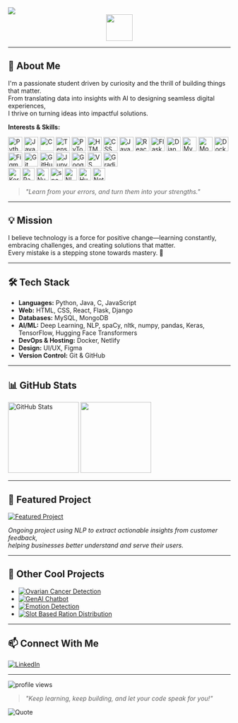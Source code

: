 <!-- Profile README for Shreeraksha3 -->

<img src="https://readme-typing-svg.demolab.com?font=Fira+Code&duration=2500&pause=500&color=4A90E2&width=435&lines=Hi+there%2C+I'm+Shreeraksha+%F0%9F%91%8B;AI+%26+Full+Stack+Enthusiast;Welcome+to+my+profile" />

<img src="https://media.giphy.com/media/hvRJCLFzcasrR4ia7z/giphy.gif" width="60" style="display: block; margin: 0 auto;" />

---

## 🚀 About Me

I'm a passionate student driven by curiosity and the thrill of building things that matter.  
From translating data into insights with AI to designing seamless digital experiences,  
I thrive on turning ideas into impactful solutions.

**Interests & Skills:**  
<p>
  <!-- skillicons.dev icons -->
  <img src="https://skillicons.dev/icons?i=python" height="32" title="Python"/>
  <img src="https://skillicons.dev/icons?i=java" height="32" title="Java"/>
  <img src="https://skillicons.dev/icons?i=c" height="32" title="C"/>
  <img src="https://skillicons.dev/icons?i=tensorflow" height="32" title="TensorFlow"/>
  <img src="https://skillicons.dev/icons?i=pytorch" height="32" title="PyTorch"/>
  <img src="https://skillicons.dev/icons?i=html" height="32" title="HTML"/>
  <img src="https://skillicons.dev/icons?i=css" height="32" title="CSS"/>
  <img src="https://skillicons.dev/icons?i=js" height="32" title="JavaScript"/>
  <img src="https://skillicons.dev/icons?i=react" height="32" title="React"/>
  <img src="https://skillicons.dev/icons?i=flask" height="32" title="Flask"/>
  <img src="https://skillicons.dev/icons?i=django" height="32" title="Django"/>
  <img src="https://skillicons.dev/icons?i=mysql" height="32" title="MySQL"/>
  <img src="https://skillicons.dev/icons?i=mongodb" height="32" title="MongoDB"/>
  <img src="https://skillicons.dev/icons?i=docker" height="32" title="Docker"/>
  <img src="https://skillicons.dev/icons?i=figma" height="32" title="Figma"/>
  <img src="https://skillicons.dev/icons?i=git" height="32" title="Git"/>
  <img src="https://skillicons.dev/icons?i=github" height="32" title="GitHub"/>
  <!-- Jupyter Notebook -->
  <img src="https://cdn.jsdelivr.net/gh/devicons/devicon/icons/jupyter/jupyter-original.svg" height="32" title="Jupyter Notebook"/>
  
  <!-- Google Colab -->
  <img src="https://raw.githubusercontent.com/Shreeraksha3/assets/main/google_colab.png" height="32" title="Google Colab"/>
  
  <!-- VS Code -->
  <img src="https://skillicons.dev/icons?i=vscode" height="32" title="VS Code"/>
  
  <!-- Gradio -->
  <img src="https://raw.githubusercontent.com/Shreeraksha3/assets/main/gradio.svg" height="32" title="Gradio"/>
<br>
  <!-- Shields.io badges for libraries not on skillicons.dev -->
  <img src="https://img.shields.io/badge/Keras-D00000?logo=keras&logoColor=white&style=flat-square" height="28" title="Keras"/>
  <img src="https://img.shields.io/badge/Pandas-150458?logo=pandas&logoColor=white&style=flat-square" height="28" title="Pandas"/>
  <img src="https://img.shields.io/badge/Numpy-013243?logo=numpy&logoColor=white&style=flat-square" height="28" title="NumPy"/>
  <img src="https://img.shields.io/badge/spaCy-08C?logo=spacy&logoColor=white&style=flat-square" height="28" title="spaCy"/>
  <img src="https://img.shields.io/badge/NLTK-009688?logo=nltk&logoColor=white&style=flat-square" height="28" title="NLTK"/>
  <img src="https://img.shields.io/badge/HuggingFace-FFD21F?logo=huggingface&logoColor=black&style=flat-square" height="28" title="Hugging Face Transformers"/>
  <img src="https://img.shields.io/badge/Netlify-00C7B7?logo=netlify&logoColor=white&style=flat-square" height="28" title="Netlify"/>
</p>

> _"Learn from your errors, and turn them into your strengths."_

---

## 💡 Mission

I believe technology is a force for positive change—learning constantly, embracing challenges, and creating solutions that matter.  
Every mistake is a stepping stone towards mastery. 🚀

---

## 🛠️ Tech Stack

- **Languages:** Python, Java, C, JavaScript
- **Web:** HTML, CSS, React, Flask, Django
- **Databases:** MySQL, MongoDB
- **AI/ML:** Deep Learning, NLP, spaCy, nltk, numpy, pandas, Keras, TensorFlow, Hugging Face Transformers
- **DevOps & Hosting:** Docker, Netlify
- **Design:** UI/UX, Figma
- **Version Control:** Git & GitHub

---

## 📊 GitHub Stats

<p>
  <img src="https://github-readme-stats.vercel.app/api?username=Shreeraksha3&show_icons=true&theme=tokyonight" alt="GitHub Stats" height="160"/>
  <img src="https://github-readme-stats.vercel.app/api/top-langs/?username=Shreeraksha3&layout=compact&theme=tokyonight" height="160"/>
</p>

---

## 🌟 Featured Project

<a href="https://github.com/Shreeraksha3/Extracting-Insights-from-Customer-Feedback">
  <img src="https://img.shields.io/badge/Customer%20Review%20Insight%20AI-NLP%20powered-4A90E2?style=for-the-badge&logo=python&logoColor=white" alt="Featured Project"/>
</a>

_Ongoing project using NLP to extract actionable insights from customer feedback,  
helping businesses better understand and serve their users._

---

## 📌 Other Cool Projects

- [![Ovarian Cancer Detection](https://img.shields.io/badge/Ovarian%20Cancer%20Detection-Deep%20Learning-9B59B6?style=flat-square)](https://github.com/Shreeraksha3/Ovarian_Cancer_Detection)
- [![GenAI Chatbot](https://img.shields.io/badge/GenAI%20Chatbot-Generative%20AI-4A90E2?style=flat-square)](https://github.com/Shreeraksha3/GenAI-Chatbot)
- [![Emotion Detection](https://img.shields.io/badge/Emotion%20Detection-Computer%20Vision-27AE60?style=flat-square)](https://github.com/Shreeraksha3/Emotion-Detection)
- [![Slot Based Ration Distribution](https://img.shields.io/badge/Slot%20Based%20Ration%20Distribution-Public%20Service-F1C40F?style=flat-square)](https://github.com/Shreeraksha3/Slot_Based_Ration_Distribution)

---

## 📫 Connect With Me

[![LinkedIn](https://img.shields.io/badge/LinkedIn-blue?logo=linkedin&logoColor=white&style=for-the-badge)](https://www.linkedin.com/in/shreeraksha-ch-4a3475265/)

---

<img src="https://komarev.com/ghpvc/?username=Shreeraksha3&style=flat-square&color=4A90E2" alt="profile views"/>

<!-- Motivational Quote -->
> _"Keep learning, keep building, and let your code speak for you!"_

<img src="https://quotes-github-readme.vercel.app/api?type=horizontal&theme=tokyonight" alt="Quote" />
